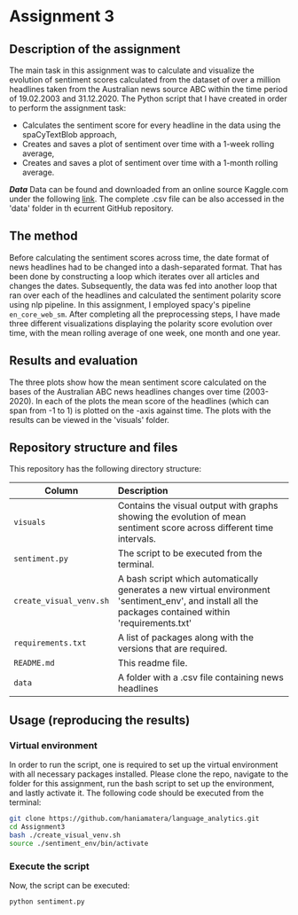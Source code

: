 # Assignment 3

## Description of the assignment

The main task in this assignment was to calculate and visualize the evolution of sentiment scores calculated from the dataset of over a million headlines taken from the Australian news source ABC within the time period of 19.02.2003 and 31.12.2020. The Python script that I have created in order to perform the assignment task: 
-	Calculates the sentiment score for every headline in the data using the spaCyTextBlob approach,
-	Creates and saves a plot of sentiment over time with a 1-week rolling average,
-	Creates and saves a plot of sentiment over time with a 1-month rolling average.


___Data___
Data can be found and downloaded from an online source Kaggle.com under the following [link](https://www.kaggle.com/therohk/million-headlines). The complete .csv file can be also accessed in the 'data' folder in th ecurrent GitHub repository.

## The method
Before calculating the sentiment scores across time, the date format of news headlines had to be changed into a dash-separated format. That has been done by constructing a loop which iterates over all articles and changes the dates. Subsequently, the data was fed into another loop that ran over each of the headlines and calculated the sentiment polarity score using nlp pipeline. In this assignment, I employed spacy's pipeline ```en_core_web_sm```. After completing all the preprocessing steps, I have made three different visualizations displaying the polarity score evolution over time, with the mean rolling average of one week, one month and one year.   


## Results and evaluation
The three plots show how the mean sentiment score calculated on the bases of the Australian ABC news headlines changes over time (2003-2020). In each of the plots the mean score of the headlines (which can span from -1 to 1) is plotted on the -axis against time. The plots with the results can be viewed in the 'visuals' folder.


## Repository structure and files
This repository has the following directory structure:

| Column | Description|
|--------|:-----------|
```visuals``` | Contains the visual output with graphs showing the evolution of mean sentiment score across different time intervals.
```sentiment.py```| The script to be executed from the terminal.
```create_visual_venv.sh``` | A bash script which automatically generates a new virtual environment 'sentiment_env', and install all the packages contained within 'requirements.txt'
```requirements.txt``` | A list of packages along with the versions that are required.
```README.md``` | This readme file.
```data```| A folder with a .csv file containing news headlines 


## Usage (reproducing the results)

### Virtual environment
In order to run the script, one is required to set up the virtual environment with all necessary packages installed. Please clone the repo, navigate to the folder for this assignment, run the bash script to set up the environment, and lastly activate it. The following code should be executed from the terminal:

```bash
git clone https://github.com/haniamatera/language_analytics.git
cd Assignment3
bash ./create_visual_venv.sh
source ./sentiment_env/bin/activate
```

### Execute the script 
Now, the script can be executed:

```bash
python sentiment.py  

```
